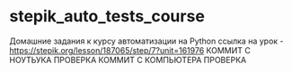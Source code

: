 # stepik_auto_tests_course
Домашние задания к курсу автоматизации на Python
ссылка на урок - https://stepik.org/lesson/187065/step/7?unit=161976
КОММИТ С НОУТЬУКА ПРОВЕРКА
КОММИТ С КОМПЬЮТЕРА ПРОВЕРКА